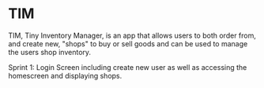 # TIM

TIM, Tiny Inventory Manager, is an app that allows users to both order from, and create new, "shops" to buy or sell goods and can be used to manage the users shop inventory.

Sprint 1: Login Screen including create new user as well as accessing the homescreen and displaying shops.
